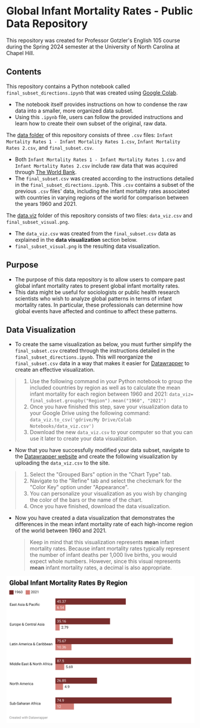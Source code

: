 # Global Infant Mortality Rates - Public Data Repository
This repository was created for Professor Gotzler's English 105 course during the Spring 2024 semester at the University of North Carolina at Chapel Hill.

## Contents
This repository contains a Python notebook called `final_subset_directions.ipynb` that was created using [Google Colab](https://colab.google/).
* The notebook itself provides instructions on how to condense the raw data into a smaller, more organized data subset.
* Using this `.ipynb` file, users can follow the provided instructions and learn how to create their own subset of the original, raw data.

The [data folder](/data) of this repository consists of three `.csv` files: `Infant Mortality Rates 1 - Infant Mortality Rates 1.csv`, `Infant Mortality Rates 2.csv`, and `final_subset.csv`.
* Both `Infant Mortality Rates 1 - Infant Mortality Rates 1.csv` and `Infant Mortality Rates 2.csv` include raw data that was acquired through [The World Bank](https://data.worldbank.org/indicator/SP.DYN.IMRT.IN).
* The `final_subset.csv` was created according to the instructions detailed in the `final_subset_directions.ipynb`. This `.csv` contains a subset of the previous `.csv` files' data, including the infant mortality rates associated with countries in varying regions of the world for comparison between the years 1960 and 2021.

The [data.viz](/data.viz) folder of this repository consists of two files: `data_viz.csv` and `final_subset_visual.png`.
* The `data_viz.csv` was created from the `final_subset.csv` data as explained in the __data visualization__ section below.
* `final_subset_visual.png` is the resulting data visualization.


## Purpose 
* The purpose of this data repository is to allow users to compare past global infant mortality rates to present global infant mortality rates.
* This data might be useful for sociologists or public health research scientists who wish to analyze global patterns in terms of infant mortality rates. In particular, these professionals can determine how global events have affected and continue to affect these patterns.

## Data Visualization
* To create the same visualization as below, you must further simplify the `final_subset.csv` created through the instructions detailed in the `final_subset_directions.ipynb`. This will reorganize the `final_subset.csv` data in a way that makes it easier for [Datawrapper](https://www.datawrapper.de/charts) to create an effective visualization.
> 1. Use the following command in your Python notebook to group the included countries by region as well as to calculate the mean infant mortality for each region between 1960 and 2021: `data_viz= final_subset.groupby("Region").mean("1960", "2021")`
> 2. Once you have finished this step, save your visualization data to your Google Drive using the following command: `data_viz.to_csv('gdrive/My Drive/Colab Notebooks/data_viz.csv')`
> 3. Download the new `data_viz.csv` to your computer so that you can use it later to create your data visualization.
* Now that you have successfully modified your data subset, navigate to the [Datawrapper website](https://www.datawrapper.de/charts) and create the following visualization by uploading the `data_viz.csv` to the site.
> 1. Select the "Grouped Bars" option in the "Chart Type" tab.
> 2. Navigate to the "Refine" tab and select the checkmark for the "Color Key" option under "Appearance".
> 3. You can personalize your visualization as you wish by changing the color of the bars or the name of the chart.
> 4. Once you have finished, download the data visualization.
* Now you have created a data visualization that demonstrates the differences in the mean infant mortality rate of each high-income region of the world between 1960 and 2021.
  > Keep in mind that this visualization represents __mean__ infant mortality rates. Because infant mortality rates typically represent the number of infant deaths per 1,000 live births, you would expect whole numbers. However, since this visual represents __mean__ infant mortality rates, a decimal is also appropriate.

![data-viz](/data.viz/final_subset_visual.png)
